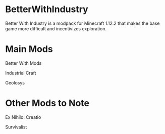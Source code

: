 # BetterWithIndustry

Better With Industry is a modpack for Minecraft 1.12.2 that makes the base game more difficult and incentivizes exploration.

# Main Mods

Better With Mods 

Industrial Craft

Geolosys

# Other Mods to Note

Ex Nihilo: Creatio

Survivalist
